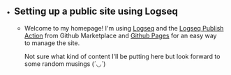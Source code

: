 - ## Setting up a public site using Logseq
	- Welcome to my homepage! I'm using [Logseq](https://logseq.com/) and the [Logseq Publish Action](https://github.com/marketplace/actions/logseq-publish) from Github Marketplace and [Github Pages](https://pages.github.com/) for an easy way to manage the site.
	  
	  Not sure what kind of content I'll be putting here but look forward to some random musings (´◡`)